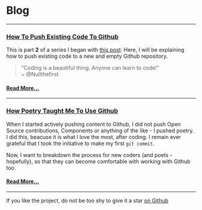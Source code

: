<head>
  <!-- Global site tag (gtag.js) - Google Analytics -->
  <script async src="https://www.googletagmanager.com/gtag/js?id=UA-130472936-1"></script>
  <script>
    window.dataLayer = window.dataLayer || [];
    function gtag(){dataLayer.push(arguments);}
    gtag('js', new Date());

    gtag('config', 'UA-130472936-1');
  </script>
</head>

# <span style="text-decoration: underline; text-decoration-color: #fff;">Blog</span>

- - -

### [How To Push Existing Code To Github](./blog-posts/12-03-2018_how-to-push-existing-code-to-github.md)

This is part **2** of a series I began with [this post](./blog-posts/12-03-2018_how-poetry-taught-me-to-use-github.md). Here, I will be explaining how to push existing code to a new and empty Github repository.

<blockquote>
  "Coding is a beautiful thing. Anyone can learn to code!"
  <br />
  ~ @Nullthefirst
  <p> </p>
</blockquote>

#### [Read More...](./blog-posts/12-03-2018_how-to-push-existing-code-to-github.md)

- - -

### [How Poetry Taught Me To Use Github](./blog-posts/12-03-2018_how-poetry-taught-me-to-use-github.md)

When I started actively pushing content to Github, I did not push Open Source contributions, Components or anything of the like - I pushed poetry. I did this, beacuse it is what I love the most, after coding. I remain ever grateful that I took the initiative to make my first `git commit`.  

Now, I want to breakdown the process for new coders (and poets - hopefully), so that they can become comfortable with working with Github too.

#### [Read More...](./blog-posts/12-03-2018_how-poetry-taught-me-to-use-github.md)

- - -

If you like the project, do not be too shy to give it a star [on Github](https://github.com/Usheninte/nullblogga) 